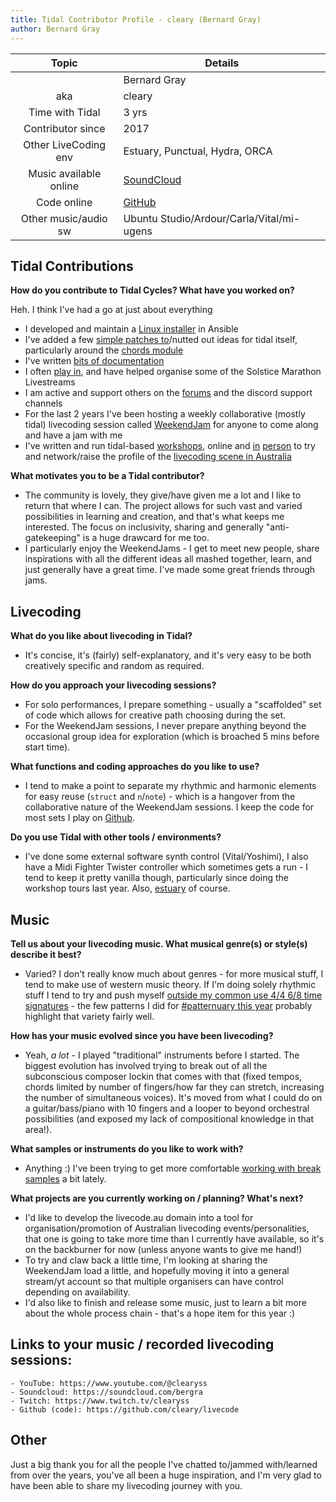 ```yaml
---
title: Tidal Contributor Profile - cleary (Bernard Gray)
author: Bernard Gray
---
```


| Topic     | Details    |
| :--------: | ---------- |
|   | Bernard Gray |
| aka    | cleary |
| Time with Tidal | 3  yrs |
| Contributor since | 2017 |
| Other LiveCoding env | Estuary, Punctual, Hydra, ORCA |
| Music available online | [SoundCloud](https://soundcloud.com/bergra) |
| Code online | [GitHub](https://github.com/cleary/livecode/) |
| Other music/audio sw | Ubuntu Studio/Ardour/Carla/Vital/mi-ugens|

## Tidal Contributions
**How do you contribute to Tidal Cycles? What have you worked on?**

Heh. I think I've had a go at just about everything

- I developed and maintain a [Linux installer](https://github.com/cleary/ansible-tidalcycles) in Ansible
- I've added a few [simple patches to](https://github.com/tidalcycles/Tidal/commits?author=cleary)/nutted out ideas for tidal itself, particularly around the [chords module](https://club.tidalcycles.org/t/rfc-working-on-making-chord-naming-chordlist-more-consistent/2717)
- I've written [bits of documentation](https://github.com/tidalcycles/tidal-doc/commits?author=cleary)
- I often [play in](https://youtube.com/playlist?list=PLt8O3WdGnQjdg8PPpRgsw4w9bSmX5JY7b), and have helped organise some of the Solstice Marathon Livestreams
- I am active and support others on the [forums](https://club.tidalcycles.org/u/cleary/summary) and the discord support channels
- For the last 2 years I've been hosting a weekly collaborative (mostly tidal) livecoding session called [WeekendJam](https://youtube.com/playlist?list=PLt8O3WdGnQjfCNVBK2O0W0_nwiSgWIoFR) for anyone to come along and have a jam with me
- I've written and run tidal-based [workshops](https://decoded.livecode.au), online and [in](https://allevents.in/griffith/decoded-%E2%80%94%E2%80%94-an-artistic-livecoding-workshop/200022125384118) [person](https://infrequency.au/) to try and network/raise the profile of the [livecoding scene in Australia](http://www.ozchi.org/2022/creativity.html)

**What motivates you to be a Tidal contributor?**

- The community is lovely, they give/have given me a lot and I like to return that where I can. The project allows for such vast and varied possibilities in learning and creation, and that's what keeps me interested. The focus on inclusivity, sharing and generally "anti-gatekeeping" is a huge drawcard for me too.
- I particularly enjoy the WeekendJams - I get to meet new people, share inspirations with all the different ideas all mashed together, learn, and just generally have a great time. I've made some great friends through jams.

## Livecoding
**What do you like about livecoding in Tidal?**

- It's concise, it's (fairly) self-explanatory, and it's very easy to be both creatively specific and random as required.

**How do you approach your livecoding sessions?**

- For solo performances, I prepare something - usually a "scaffolded" set of code which allows for creative path choosing during the set.
- For the WeekendJam sessions, I never prepare anything beyond the occasional group idea for exploration (which is broached 5 mins before start time).

**What functions and coding approaches do you like to use?**

- I tend to make a point to separate my rhythmic and harmonic elements for easy reuse (`struct` and `n`/`note`) - which is a hangover from the collaborative nature of the WeekendJam sessions. I keep the code for most sets I play on [Github](https://github.com/cleary/livecode/tree/main/sets).

**Do you use Tidal with other tools / environments?**

- I've done some external software synth control (Vital/Yoshimi), I also have a Midi Fighter Twister controller which sometimes gets a run - I tend to keep it pretty vanilla though, particularly since doing the workshop tours last year. Also, [estuary](https://estuary.mcmaster.ca) of course.

## Music
**Tell us about your livecoding music. What musical genre(s) or style(s) describe it best?**

- Varied? I don't really know much about genres - for more musical stuff, I tend to make use of western music theory. If I'm doing solely rhythmic stuff I tend to try and push myself [outside my common use 4/4 6/8 time signatures](https://youtu.be/to1_4id_oyc) - the few patterns I did for [#patternuary this year](https://youtube.com/playlist?list=PLt8O3WdGnQjdh9SJqIQeku8u9g1acI5Y5) probably highlight that variety fairly well.

**How has your music evolved since you have been livecoding?**

- Yeah, _a lot_ - I played "traditional" instruments before I started. The biggest evolution has involved trying to break out of all the subconscious composer lockin that comes with that (fixed tempos, chords limited by number of fingers/how far they can stretch, increasing the number of simultaneous voices). It's moved from what I could do on a guitar/bass/piano with 10 fingers and a looper to beyond orchestral possibilities (and exposed my lack of compositional knowledge in that area!).

**What samples or instruments do you like to work with?**

- Anything :) I've been trying to get more comfortable [working with break samples](https://youtu.be/JsZPN3yqu2s) a bit lately.

**What projects are you currently working on / planning? What's next?**

- I'd like to develop the livecode.au domain into a tool for organisation/promotion of Australian livecoding events/personalities, that one is going to take more time than I currently have available, so it's on the backburner for now (unless anyone wants to give me hand!)
- To try and claw back a little time, I'm looking at sharing the WeekendJam load a little, and hopefully moving it into a general stream/yt account so that multiple organisers can have control depending on availability.
- I'd also like to finish and release some music, just to learn a bit more about the whole process chain - that's a hope item for this year :)

## Links to your music / recorded livecoding sessions:

    - YouTube: https://www.youtube.com/@clearyss
    - Soundcloud: https://soundcloud.com/bergra
    - Twitch: https://www.twitch.tv/clearyss
    - Github (code): https://github.com/cleary/livecode

## Other

Just a big thank you for all the people I've chatted to/jammed with/learned from over the years, you've all been a huge inspiration, and I'm very glad to have been able to share my livecoding journey with you.
